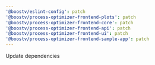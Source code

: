 ```yaml
---
'@boostv/eslint-config': patch
'@boostv/process-optimizer-frontend-plots': patch
'@boostv/process-optimizer-frontend-core': patch
'@boostv/process-optimizer-frontend-api': patch
'@boostv/process-optimizer-frontend-ui': patch
'@boostv/process-optimizer-frontend-sample-app': patch
---
```


Update dependencies

